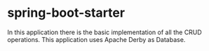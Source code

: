 # spring-boot-starter
In this application there is the basic implementation of all the CRUD operations. This application uses Apache Derby as Database.
